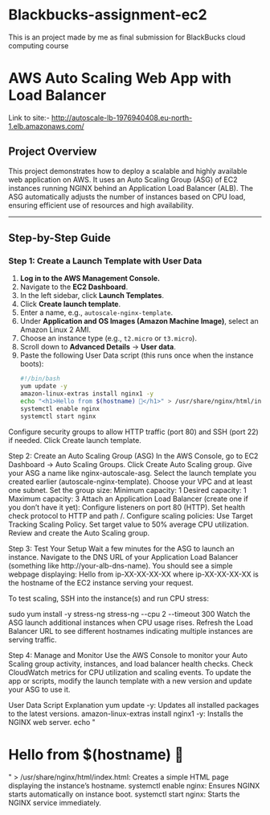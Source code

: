 # Blackbucks-assignment-ec2
This is an project made by me as final submission for BlackBucks cloud computing course
# AWS Auto Scaling Web App with Load Balancer
Link to site:- http://autoscale-lb-1976940408.eu-north-1.elb.amazonaws.com/
## Project Overview

This project demonstrates how to deploy a scalable and highly available web application on AWS. It uses an Auto Scaling Group (ASG) of EC2 instances running NGINX behind an Application Load Balancer (ALB). The ASG automatically adjusts the number of instances based on CPU load, ensuring efficient use of resources and high availability.

---

## Step-by-Step Guide

### Step 1: Create a Launch Template with User Data

1. **Log in to the AWS Management Console.**  
2. Navigate to the **EC2 Dashboard**.  
3. In the left sidebar, click **Launch Templates**.  
4. Click **Create launch template**.  
5. Enter a name, e.g., `autoscale-nginx-template`.  
6. Under **Application and OS Images (Amazon Machine Image)**, select an Amazon Linux 2 AMI.  
7. Choose an instance type (e.g., `t2.micro` or `t3.micro`).  
8. Scroll down to **Advanced Details** → **User data**.  
9. Paste the following User Data script (this runs once when the instance boots):  
   ```bash
   #!/bin/bash
   yum update -y
   amazon-linux-extras install nginx1 -y
   echo "<h1>Hello from $(hostname) 🚀</h1>" > /usr/share/nginx/html/index.html
   systemctl enable nginx
   systemctl start nginx
Configure security groups to allow HTTP traffic (port 80) and SSH (port 22) if needed.
Click Create launch template.

Step 2: Create an Auto Scaling Group (ASG)
In the AWS Console, go to EC2 Dashboard → Auto Scaling Groups.
Click Create Auto Scaling group.
Give your ASG a name like nginx-autoscale-asg.
Select the launch template you created earlier (autoscale-nginx-template).
Choose your VPC and at least one subnet.
Set the group size:
Minimum capacity: 1
Desired capacity: 1
Maximum capacity: 3
Attach an Application Load Balancer (create one if you don’t have it yet):
Configure listeners on port 80 (HTTP).
Set health check protocol to HTTP and path /.
Configure scaling policies:
Use Target Tracking Scaling Policy.
Set target value to 50% average CPU utilization.
Review and create the Auto Scaling group.

Step 3: Test Your Setup
Wait a few minutes for the ASG to launch an instance.
Navigate to the DNS URL of your Application Load Balancer (something like http://your-alb-dns-name).
You should see a simple webpage displaying:
Hello from ip-XX-XX-XX-XX
where ip-XX-XX-XX-XX is the hostname of the EC2 instance serving your request.

To test scaling, SSH into the instance(s) and run CPU stress:

sudo yum install -y stress-ng
stress-ng --cpu 2 --timeout 300
Watch the ASG launch additional instances when CPU usage rises. Refresh the Load Balancer URL to see different hostnames indicating multiple instances are serving traffic.

Step 4: Manage and Monitor
Use the AWS Console to monitor your Auto Scaling group activity, instances, and load balancer health checks.
Check CloudWatch metrics for CPU utilization and scaling events.
To update the app or scripts, modify the launch template with a new version and update your ASG to use it.

User Data Script Explanation
yum update -y: Updates all installed packages to the latest versions.
amazon-linux-extras install nginx1 -y: Installs the NGINX web server.
echo "<h1>Hello from $(hostname) 🚀</h1>" > /usr/share/nginx/html/index.html: Creates a simple HTML page displaying the instance’s hostname.
systemctl enable nginx: Ensures NGINX starts automatically on instance boot.
systemctl start nginx: Starts the NGINX service immediately.
